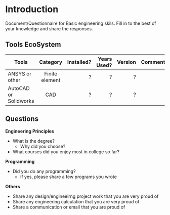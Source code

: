 # Introduction

Document/Questionnaire for Basic engineering skils. Fill in to the best of your knowledge and share the responses.

## Tools EcoSystem

| Tools        | Category |  Installed? | Years Used? | Version | Comments |
|--------------|:-----:|-----------:|-----------:|-----------:|-----------:|
| ANSYS or other |  Finite element     |        ? |        ? |        ? |
| AutoCAD or Solidworks |  CAD |        ? |        ? |        ? |

## Questions

**Engineering Principles**

- What is the degree?
  - Why did you choose?
- What courses did you enjoy most in college so far?

**Programming**

- Did you do any programming?
  - if yes, please share a few programs you wrote

**Others**

- Share any design/engineeirng project work that you are very proud of
- Share any engineering calculation that you are very proud of
- Share a communication or email that you are proud of
